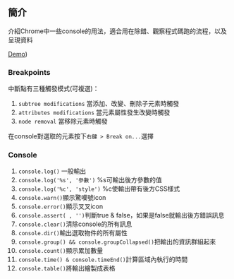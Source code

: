 ## 簡介

介紹Chrome中一些console的用法，適合用在除錯、觀察程式碼跑的流程，以及呈現資料

[Demo](https://yclin1815.github.io/JavaScript30/09-Dev-Tools-Domination))


### Breakpoints

中斷點有三種觸發模式(可複選)：

1. `subtree modifications` 當添加、改變、刪除子元素時觸發
2. `attributes modifications` 當元素屬性發生改變時觸發
3. `node removal` 當移除元素時觸發

在console對選取的元素按下`右鍵 > Break on...`選擇

### Console

1. `console.log()` 一般輸出
2. `console.log('%s', '參數')` %s可輸出後方參數的值
3. `console.log('%c', 'style')` %c使輸出帶有後方CSS樣式
4. `console.warn()`顯示驚嘆號icon
5. `console.error()`顯示叉叉icon
6. `console.assert( , '')`判斷true & false，如果是false就輸出後方錯誤訊息
7. `console.clear()`清除console的所有訊息
8. `console.dir()`輸出選取物件的所有屬性
9. `console.group() && console.groupCollapsed()`把輸出的資訊群組起來
10. `console.count()`顯示累加數量
11. `console.time() & console.timeEnd()`計算區域內執行的時間
12. `console.table()`將輸出繪製成表格

